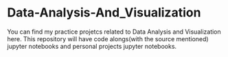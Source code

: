 # Data-Analysis-And_Visualization
You can find my practice projetcs related to Data Analysis and Visualization here. This repository will have code alongs(with the source mentioned) jupyter notebooks and personal projects jupyter notebooks.
